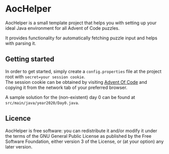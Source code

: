 # AocHelper

AocHelper is a small template project that helps you with setting up your ideal Java environment
for all Advent of Code puzzles.

It provides functionality for automatically fetching puzzle input and helps with parsing it.

## Getting started

In order to get started, simply create a `config.properties` file at the project root with `secret=your session cookie`.  
The session cookie can be obtained by visiting [Advent Of Code]("https://adventofcode.com/") and copying
it from the network tab of your preferred browser.  

A sample solution for the (non-existent) day 0 can be found at `src/main/java/year2020/Day0.java`.

## Licence

AocHelper is free software: you can redistribute it and/or modify it under the terms of
the GNU General Public License as published by the Free Software Foundation, either version 3 of the License,
or (at your option) any later version.
